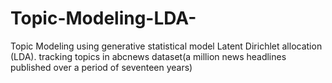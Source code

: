# Topic-Modeling-LDA-
Topic Modeling using generative statistical model Latent Dirichlet allocation (LDA). 
tracking topics in abcnews dataset(a million news headlines published over a period of seventeen years)
